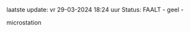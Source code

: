 laatste update: 
vr 29-03-2024 18:24   uur 
Status: FAALT - geel - 
<div class="service Y">microstation</div>